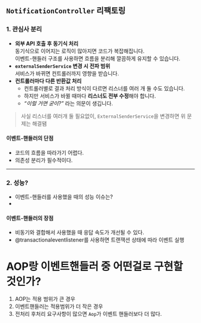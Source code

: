 ## `NotificationController` 리팩토링

### 1. 관심사 분리
- **외부 API 호출 후 동기식 처리**  
  동기식으로 이어지는 로직이 많아지면 코드가 복잡해집니다.  
  이벤트-핸들러 구조를 사용하면 흐름을 분리해 깔끔하게 유지할 수 있습니다.
- **`externalSenderService` 변경 시 전파 범위**  
  서비스가 바뀌면 컨트롤러까지 영향을 받습니다.
- **컨트롤러마다 다른 반환값 처리**  
  - 컨트롤러별로 결과 처리 방식이 다르면 리스너를 여러 개 둘 수도 있습니다.  
  - 하지만 서비스가 바뀔 때마다 **리스너도 전부 수정**해야 합니다.  
  - _“이럴 거면 굳이?”_ 라는 의문이 생깁니다.
> 사실 리스너를 여러개 둘 필요없이, `ExternalSenderService`을 변경하면 위 문제는 해결됌

#### 이벤트-핸들러의 단점
- 코드의 흐름을 따라가기 어렵다.  
- 의존성 분리가 필수적이다.

---

### 2. 성능?
- 이벤트-핸들러를 사용했을 때의 성능 이슈는?
- 
#### 이벤트-핸들러의 장점
- 비동기와 결합해서 사용했을 때 응답 속도가 개선될 수 있다.
- @transactionaleventlistener를 사용하면 트랜잭션 상태에 따라 이벤트 실행


# AOP랑 이벤트핸들러 중 어떤걸로 구현할 것인가?
1. AOP는 적용 범위가 큰 경우
2. 이벤트핸들러는 적용범위가 더 작은 경우
3. 전처리 후처리 요구사항이 많으면 `Aop`가 이벤트 핸들러보다 더 많다.
